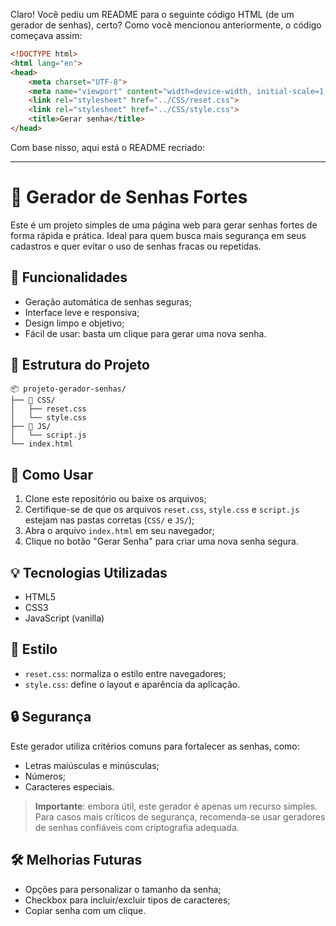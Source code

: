 Claro! Você pediu um README para o seguinte código HTML (de um gerador de senhas), certo? Como você mencionou anteriormente, o código começava assim:

```html
<!DOCTYPE html>
<html lang="en">
<head>
    <meta charset="UTF-8">
    <meta name="viewport" content="width=device-width, initial-scale=1.0">
    <link rel="stylesheet" href="../CSS/reset.css">
    <link rel="stylesheet" href="../CSS/style.css">
    <title>Gerar senha</title>
</head>
```

Com base nisso, aqui está o README recriado:

---

# 🔐 Gerador de Senhas Fortes

Este é um projeto simples de uma página web para gerar senhas fortes de forma rápida e prática. Ideal para quem busca mais segurança em seus cadastros e quer evitar o uso de senhas fracas ou repetidas.

## 📌 Funcionalidades

* Geração automática de senhas seguras;
* Interface leve e responsiva;
* Design limpo e objetivo;
* Fácil de usar: basta um clique para gerar uma nova senha.

## 📁 Estrutura do Projeto

```
📦 projeto-gerador-senhas/
├── 📂 CSS/
│   ├── reset.css
│   └── style.css
├── 📂 JS/
│   └── script.js
└── index.html
```

## 🚀 Como Usar

1. Clone este repositório ou baixe os arquivos;
2. Certifique-se de que os arquivos `reset.css`, `style.css` e `script.js` estejam nas pastas corretas (`CSS/` e `JS/`);
3. Abra o arquivo `index.html` em seu navegador;
4. Clique no botão "Gerar Senha" para criar uma nova senha segura.

## 💡 Tecnologias Utilizadas

* HTML5
* CSS3
* JavaScript (vanilla)

## 🎨 Estilo

* `reset.css`: normaliza o estilo entre navegadores;
* `style.css`: define o layout e aparência da aplicação.

## 🔒 Segurança

Este gerador utiliza critérios comuns para fortalecer as senhas, como:

* Letras maiúsculas e minúsculas;
* Números;
* Caracteres especiais.

> **Importante**: embora útil, este gerador é apenas um recurso simples. Para casos mais críticos de segurança, recomenda-se usar geradores de senhas confiáveis com criptografia adequada.

## 🛠️ Melhorias Futuras

* Opções para personalizar o tamanho da senha;
* Checkbox para incluir/excluir tipos de caracteres;
* Copiar senha com um clique.
